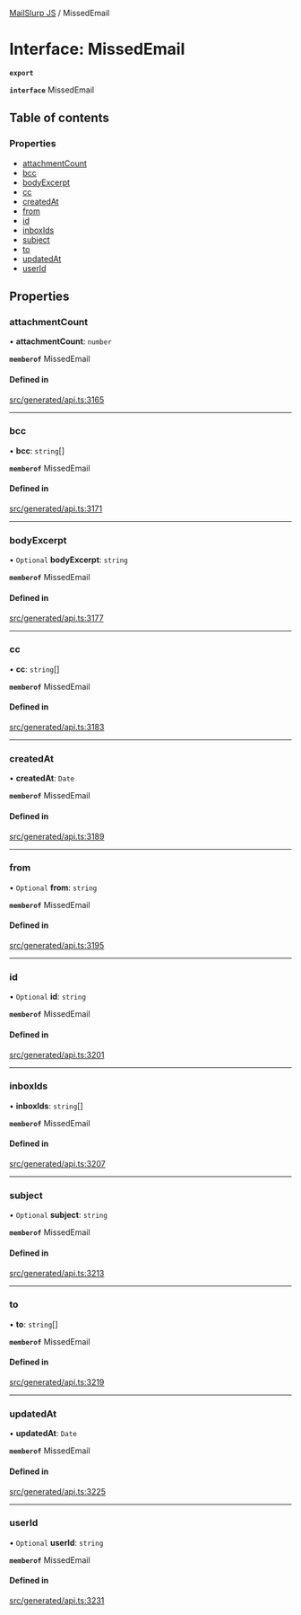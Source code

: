 [MailSlurp JS](../README.md) / MissedEmail

# Interface: MissedEmail

**`export`**

**`interface`** MissedEmail

## Table of contents

### Properties

- [attachmentCount](MissedEmail.md#attachmentcount)
- [bcc](MissedEmail.md#bcc)
- [bodyExcerpt](MissedEmail.md#bodyexcerpt)
- [cc](MissedEmail.md#cc)
- [createdAt](MissedEmail.md#createdat)
- [from](MissedEmail.md#from)
- [id](MissedEmail.md#id)
- [inboxIds](MissedEmail.md#inboxids)
- [subject](MissedEmail.md#subject)
- [to](MissedEmail.md#to)
- [updatedAt](MissedEmail.md#updatedat)
- [userId](MissedEmail.md#userid)

## Properties

### attachmentCount

• **attachmentCount**: `number`

**`memberof`** MissedEmail

#### Defined in

[src/generated/api.ts:3165](https://github.com/mailslurp/mailslurp-client/blob/004c609/src/generated/api.ts#L3165)

___

### bcc

• **bcc**: `string`[]

**`memberof`** MissedEmail

#### Defined in

[src/generated/api.ts:3171](https://github.com/mailslurp/mailslurp-client/blob/004c609/src/generated/api.ts#L3171)

___

### bodyExcerpt

• `Optional` **bodyExcerpt**: `string`

**`memberof`** MissedEmail

#### Defined in

[src/generated/api.ts:3177](https://github.com/mailslurp/mailslurp-client/blob/004c609/src/generated/api.ts#L3177)

___

### cc

• **cc**: `string`[]

**`memberof`** MissedEmail

#### Defined in

[src/generated/api.ts:3183](https://github.com/mailslurp/mailslurp-client/blob/004c609/src/generated/api.ts#L3183)

___

### createdAt

• **createdAt**: `Date`

**`memberof`** MissedEmail

#### Defined in

[src/generated/api.ts:3189](https://github.com/mailslurp/mailslurp-client/blob/004c609/src/generated/api.ts#L3189)

___

### from

• `Optional` **from**: `string`

**`memberof`** MissedEmail

#### Defined in

[src/generated/api.ts:3195](https://github.com/mailslurp/mailslurp-client/blob/004c609/src/generated/api.ts#L3195)

___

### id

• `Optional` **id**: `string`

**`memberof`** MissedEmail

#### Defined in

[src/generated/api.ts:3201](https://github.com/mailslurp/mailslurp-client/blob/004c609/src/generated/api.ts#L3201)

___

### inboxIds

• **inboxIds**: `string`[]

**`memberof`** MissedEmail

#### Defined in

[src/generated/api.ts:3207](https://github.com/mailslurp/mailslurp-client/blob/004c609/src/generated/api.ts#L3207)

___

### subject

• `Optional` **subject**: `string`

**`memberof`** MissedEmail

#### Defined in

[src/generated/api.ts:3213](https://github.com/mailslurp/mailslurp-client/blob/004c609/src/generated/api.ts#L3213)

___

### to

• **to**: `string`[]

**`memberof`** MissedEmail

#### Defined in

[src/generated/api.ts:3219](https://github.com/mailslurp/mailslurp-client/blob/004c609/src/generated/api.ts#L3219)

___

### updatedAt

• **updatedAt**: `Date`

**`memberof`** MissedEmail

#### Defined in

[src/generated/api.ts:3225](https://github.com/mailslurp/mailslurp-client/blob/004c609/src/generated/api.ts#L3225)

___

### userId

• `Optional` **userId**: `string`

**`memberof`** MissedEmail

#### Defined in

[src/generated/api.ts:3231](https://github.com/mailslurp/mailslurp-client/blob/004c609/src/generated/api.ts#L3231)
